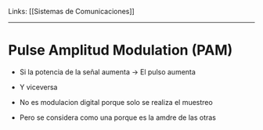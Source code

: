 Links: [[Sistemas de Comunicaciones]]
___

# Pulse Amplitud Modulation (PAM)
- Si la potencia de la señal aumenta $\rightarrow$ El pulso aumenta
- Y viceversa

- No es modulacion digital porque solo se realiza el muestreo
- Pero se considera como una porque es la amdre de las otras